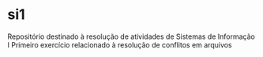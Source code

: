 # si1
Repositório destinado à resolução de atividades de Sistemas de Informação I
Primeiro exercício relacionado à resolução de conflitos em arquivos
